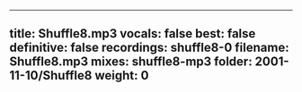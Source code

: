 
---
title: Shuffle8.mp3
vocals: false
best: false
definitive: false
recordings: shuffle8-0
filename: Shuffle8.mp3
mixes: shuffle8-mp3
folder: 2001-11-10/Shuffle8
weight: 0
---
